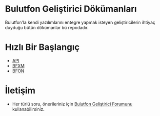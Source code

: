 # Bulutfon Geliştirici Dökümanları

Bulutfon'la kendi yazılımlarını entegre yapmak isteyen geliştiricilerin ihtiyaç duyduğu bütün dökümanlar bü repodadır.

# Hızlı Bir Başlangıç
* [API](https://github.com/bulutfon/documents/blob/master/API/README.md)
* [BFXM](https://github.com/bulutfon/documents/tree/master/BFXM#bfxm---bulutfon-external-manager)
* [BFON](https://github.com/bulutfon/documents/tree/master/BFON#bfon---bulutfon-object-notation)

# İletişim

* Her türlü soru, önerileriniz için [Bulutfon Geliştirici Forumunu](http://devforums.bulutfon.com) kullanabilirsiniz.
